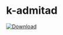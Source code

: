 # k-admitad
[ ![Download](https://api.bintray.com/packages/besttoolbars/repo/k-admitad/images/download.svg) ](https://bintray.com/besttoolbars/repo/k-admitad/_latestVersion)
